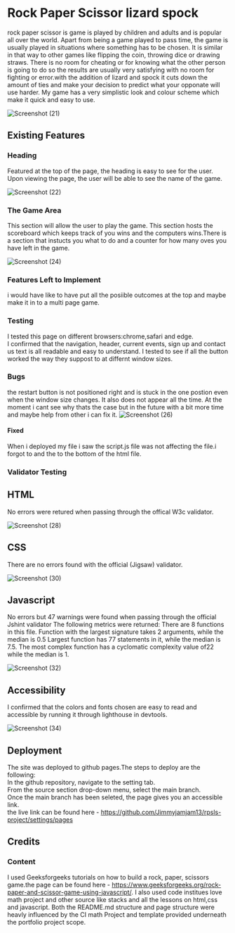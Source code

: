 # Rock Paper Scissor lizard spock
 rock paper scissor is game is played by children and adults and is popular all over the world. Apart from being a game played to pass time, the game is usually played in situations where something has to be chosen. It is similar in that way to other games like flipping the coin, throwing dice or drawing straws. There is no room for cheating or for knowing what the other person is going to do so the results are usually very satisfying with no room for fighting or error.with the addition of lizard and spock it cuts down the amount of ties and make your decision to predict what your opponate will use harder.
 My game has a very simplistic look and colour scheme which make it quick and easy to use.

![Screenshot (21)](https://user-images.githubusercontent.com/87779486/136865279-1ccdd63c-5bc3-496a-9b23-e725da32d0b6.png)
##  Existing Features
### Heading 
Featured at the top of the page, the heading is easy to see for the user. Upon viewing the page, the user will be able to see the name of the game.

![Screenshot (22)](https://user-images.githubusercontent.com/87779486/136865635-382165f7-3435-468a-8a3a-a50487c9021a.png)

### The Game Area
This section will allow the user to play the game. This section hosts the scoreboard which keeps track of you wins and the computers wins.There is a section that instucts you what to do and a counter for how many oves you have left in the game.

![Screenshot (24)](https://user-images.githubusercontent.com/87779486/136867624-dcd86baa-a81c-4e34-9a18-2027cd8d6b49.png)

### Features Left to Implement
i would have like to have put all the posiible outcomes at the top and maybe make it in to a multi page game.

### Testing
I tested this page on different browsers:chrome,safari and edge.  
I confirmed that the navigation, header, current events, sign up and contact us text is all readable and easy to understand. I tested to see if all the button worked the way they suppost to at differnt window sizes.

### Bugs
the restart button is not positioned right and is stuck in the one postion even when the window size changes. It also does not appear all the time. At the moment i cant see why thats the case but in the future with a bit more time and maybe help from other i can fix it.
![Screenshot (26)](https://user-images.githubusercontent.com/87779486/136867773-b11764eb-b3aa-437a-ac4b-44bc4cfea2bd.png)

#### Fixed 
When i deployed my file i saw the script.js file was not affecting the file.i forgot to and the <script src="assets/js/script.js"></script> to the bottom of the html file.

### Validator Testing 
## HTML  
No errors were retured when passing through the offical W3c validator. 

![Screenshot (28)](https://user-images.githubusercontent.com/87779486/136868006-9ae07439-e9a7-490a-9bc3-187dfbc0e1ca.png)

## CSS  
There are no errors found with the official (Jigsaw) validator.

![Screenshot (30)](https://user-images.githubusercontent.com/87779486/136868078-7cde326f-c346-4d75-91c6-d3e4dd0354b7.png)

## Javascript
No errors but 47 warnings were found when passing through the official Jshint validator
The following metrics were returned:
There are 8 functions in this file.
Function with the largest signature takes 2 arguments, while the median is 0.5
Largest function has 77 statements in it, while the median is 7.5.
The most complex function has a cyclomatic complexity value of22 while the median is 1.

![Screenshot (32)](https://user-images.githubusercontent.com/87779486/136868209-98407885-b259-46bd-89f7-a6dacfb20c5d.png)

## Accessibility 
I confirmed that the colors and fonts chosen are easy to read and accessible by running it through lighthouse in devtools.

![Screenshot (34)](https://user-images.githubusercontent.com/87779486/136868390-6928fd45-0384-4458-abc3-e0f7149e7ae6.png)

## Deployment  
The site was deployed to github pages.The steps to deploy are the following:  
In the github repository, navigate to the setting tab.  
From the source section drop-down menu, select the main branch.  
Once the main branch has been seleted, the page gives you an accessible link.  
the live link can be found here - https://github.com/Jimmyjamjam13/rpsls-project/settings/pages

## Credits
### Content
I used Geeksforgeeks tutorials on how to build a rock, paper, scissors game.the page can be found here - https://www.geeksforgeeks.org/rock-paper-and-scissor-game-using-javascript/.
I also used code institues love math project and other source like stacks and all the lessons on html,css and javascript.
Both the README.md structure and page structure were heavly influenced by the CI math Project and template provided underneath the portfolio project scope.  
  
